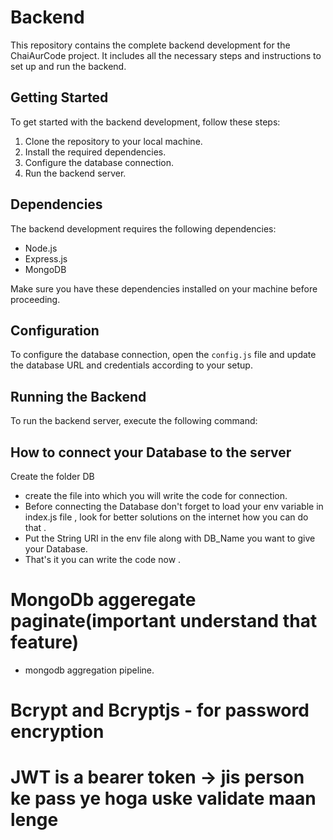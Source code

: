 # Backend

This repository contains the complete backend development for the ChaiAurCode project. It includes all the necessary steps and instructions to set up and run the backend.

## Getting Started

To get started with the backend development, follow these steps:

1. Clone the repository to your local machine.
2. Install the required dependencies.
3. Configure the database connection.
4. Run the backend server.

## Dependencies

The backend development requires the following dependencies:

- Node.js
- Express.js
- MongoDB

Make sure you have these dependencies installed on your machine before proceeding.

## Configuration

To configure the database connection, open the `config.js` file and update the database URL and credentials according to your setup.

## Running the Backend

To run the backend server, execute the following command:


## How to connect your Database to the server

Create the folder DB
 - create the file into which you will write the code for connection.<br>
- Before connecting the Database don't forget to load your env variable in index.js file , look for better solutions on the internet how you can do that .<br>
- Put the String URI in the env file along with DB_Name you want to give your Database.
- That's it you can write the code now . 


# MongoDb aggeregate paginate(important understand that feature)
 - mongodb aggregation pipeline.

# Bcrypt and Bcryptjs  - for password encryption


# JWT is a bearer token -> jis person ke pass ye hoga uske validate maan lenge




